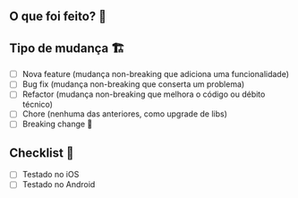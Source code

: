 <!-- Exemplo do título: Resolve(TASK): Nome da task -->

## O que foi feito? 📝

<!-- explicação do que foi feito -->

## Tipo de mudança 🏗

- [ ] Nova feature (mudança non-breaking que adiciona uma funcionalidade)
- [ ] Bug fix (mudança non-breaking que conserta um problema)
- [ ] Refactor (mudança non-breaking que melhora o código ou débito técnico)
- [ ] Chore (nenhuma das anteriores, como upgrade de libs)
- [ ] Breaking change 🚨

## Checklist 🧐

- [ ] Testado no iOS
- [ ] Testado no Android
